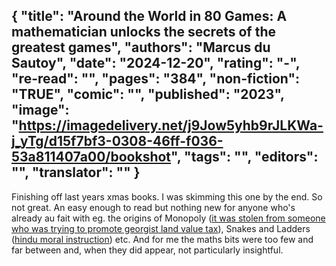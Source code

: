 {
 "title": "Around the World in 80 Games: A mathematician unlocks the secrets of the greatest games",
 "authors": "Marcus du Sautoy",
 "date": "2024-12-20",
 "rating": "-",
 "re-read": "",
 "pages": "384",
 "non-fiction": "TRUE",
 "comic": "",
 "published": "2023",
 "image": "https://imagedelivery.net/j9Jow5yhb9rJLKWa-j_yTg/d15f7bf3-0308-46ff-f036-53a811407a00/bookshot",
 "tags": "",
 "editors": "",
 "translator": ""
}
---
Finishing off last years xmas books. I was skimming this one by the end.
So not great. An easy enough to read but nothing new for anyone who's already au fait with eg. the origins of Monopoly ([it was stolen from someone who was trying to promote georgist land value tax](https://en.wikipedia.org/wiki/The_Landlord%27s_Game)), Snakes and Ladders ([hindu moral instruction](https://en.wikipedia.org/wiki/Snakes_and_ladders)) etc.
And for me the maths bits were too few and far between and, when they did appear, not particularly insightful.